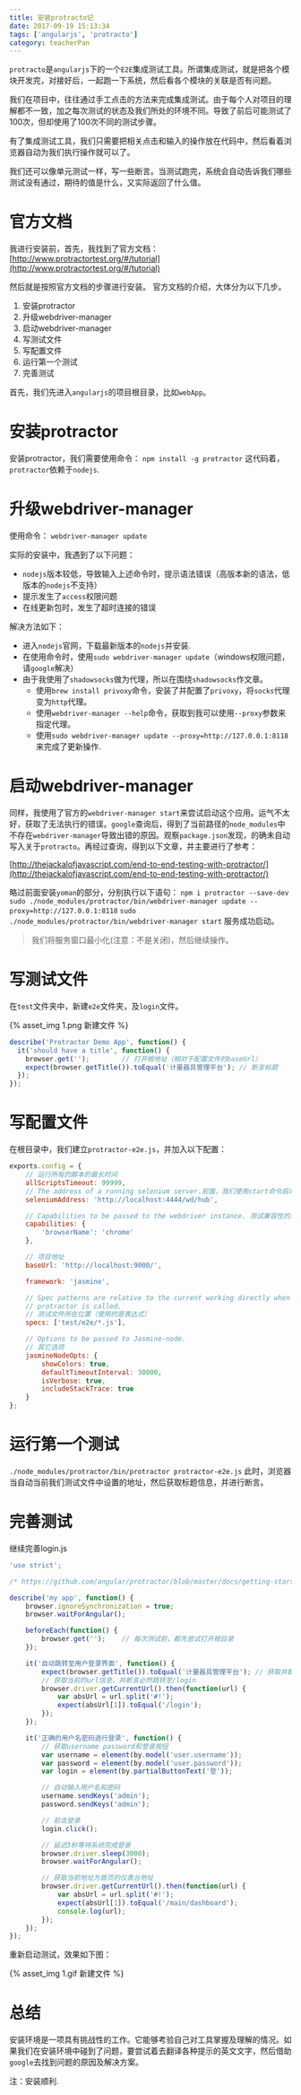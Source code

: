 ```yaml
---
title: 安装protracto记
date: 2017-09-19 15:13:34
tags: ['angularjs', 'protracto']
category: teacherPan
---
```

`protracto`是`angularjs`下的一个`E2E`集成测试工具。所谓集成测试，就是把各个模块开发完，对接好后，一起跑一下系统，然后看各个模块的关联是否有问题。

我们在项目中，往往通过手工点击的方法来完成集成测试。由于每个人对项目的理解都不一致，加之每次测试的状态及我们所处的环境不同。导致了前后可能测试了100次，但却使用了100次不同的测试步骤。

有了集成测试工具，我们只需要把相关点击和输入的操作放在代码中，然后看着浏览器自动为我们执行操作就可以了。

我们还可以像单元测试一样，写一些断言。当测试跑完，系统会自动告诉我们哪些测试没有通过，期待的值是什么，又实际返回了什么值。

<!--more-->
# 官方文档
我进行安装前，首先，我找到了官方文档：
[http://www.protractortest.org/#/tutorial](http://www.protractortest.org/#/tutorial)

然后就是按照官方文档的步骤进行安装。
官方文档的介绍，大体分为以下几步。
1. 安装protractor
2. 升级webdriver-manager
3. 启动webdriver-manager
4. 写测试文件
5. 写配置文件
6. 运行第一个测试
7. 完善测试

首先，我们先进入`angularjs`的项目根目录，比如`webApp`。

# 安装protractor
安装protractor，我们需要使用命令：
`npm install -g protractor`
这代码着，`protractor`依赖于`nodejs`.

# 升级webdriver-manager
使用命令：
`webdriver-manager update`

实际的安装中，我遇到了以下问题：
* `nodejs`版本较低，导致输入上述命令时，提示语法错误（高版本新的语法，低版本的`nodejs`不支持）
* 提示发生了`access`权限问题
* 在线更新包时，发生了超时连接的错误

解决方法如下：
* 进入`nodejs`官网，下载最新版本的`nodejs`并安装.
* 在使用命令时，使用`sudo webdriver-manager update`（windows权限问题，请`google`解决）
* 由于我使用了`shadowsocks`做为代理，所以在围绕`shadowsocks`作文章。
    * 使用`brew install privoxy`命令，安装了并配置了`privoxy`，将`socks`代理变为`http`代理。
    * 使用`webdriver-manager --help`命令，获取到我可以使用`--proxy`参数来指定代理。
    * 使用`sudo webdriver-manager update --proxy=http://127.0.0.1:8118`来完成了更新操作.

# 启动webdriver-manager
同样，我使用了官方的`webdriver-manager start`来尝试启动这个应用。运气不太好，获取了无法执行的错误。`google`查询后，得到了当前路径的`node_modules`中不存在`webdriver-manager`导致出错的原因。观察`package.json`发现，的确未自动写入关于`protracto`。再经过查询，得到以下文章，并主要进行了参考：

[http://thejackalofjavascript.com/end-to-end-testing-with-protractor/](http://thejackalofjavascript.com/end-to-end-testing-with-protractor/)

略过前面安装`yoman`的部分，分别执行以下语句：
`npm i protractor --save-dev`
`sudo ./node_modules/protractor/bin/webdriver-manager update --proxy=http://127.0.0.1:8118`
`sudo ./node_modules/protractor/bin/webdriver-manager start`
服务成功启动。

> 我们将服务窗口最小化(注意：不是关闭)，然后继续操作。

# 写测试文件
在`test`文件夹中，新建`e2e`文件夹，及`login`文件。

{% asset_img 1.png 新建文件 %}

```js
describe('Protractor Demo App', function() {
  it('should have a title', function() {
    browser.get('');        // 打开根地址（相对于配置文件的baseUrl）
    expect(browser.getTitle()).toEqual('计量器具管理平台'); // 断言标题
  });
});
```

# 写配置文件
在根目录中，我们建立`protractor-e2e.js`，并加入以下配置：
```js
exports.config = {
    // 运行所有的脚本的最长时间
    allScriptsTimeout: 99999,
    // The address of a running selenium server.前面，我们使用start命令启动的服务地址
    seleniumAddress: 'http://localhost:4444/wd/hub',

    // Capabilities to be passed to the webdriver instance. 测试兼容性的浏览器设置
    capabilities: {
        'browserName': 'chrome'
    },

    // 项目地址
    baseUrl: 'http://localhost:9000/',

    framework: 'jasmine',

    // Spec patterns are relative to the current working directly when
    // protractor is called.
    // 测试文件所在位置（使用的是表达式）
    specs: ['test/e2e/*.js'],

    // Options to be passed to Jasmine-node.
    // 其它选项
    jasmineNodeOpts: {
        showColors: true,
        defaultTimeoutInterval: 30000,
        isVerbose: true,
        includeStackTrace: true
    }
};

```
# 运行第一个测试
`./node_modules/protractor/bin/protractor protractor-e2e.js`
此时，浏览器当自动当前我们测试文件中设置的地址，然后获取标题信息，并进行断言。

# 完善测试
继续完善login.js
```js
'use strict';

/* https://github.com/angular/protractor/blob/master/docs/getting-started.md */

describe('my app', function() {
    browser.ignoreSynchronization = true;
    browser.waitForAngular();

    beforeEach(function() {
        browser.get('');    // 每次测试前，都先尝试打开根目录
    });

    it('自动跳转至用户登录界面', function() {
        expect(browser.getTitle()).toEqual('计量器具管理平台'); // 获取并断言标题
        // 获取当前的url信息，并断言必然跳转至/login
        browser.driver.getCurrentUrl().then(function(url) { 
            var absUrl = url.split('#!');
            expect(absUrl[1]).toEqual('/login');
        });
    });

    it('正确的用户名密码进行登录', function() {
        // 获取username password和登录按钮
        var username = element(by.model('user.username'));
        var password = element(by.model('user.password'));
        var login = element(by.partialButtonText('登'));

        // 自动输入用户名和密码
        username.sendKeys('admin');
        password.sendKeys('admin');

        // 前击登录
        login.click();

        // 延迟3秒等待系统完成登录
        browser.driver.sleep(3000);
        browser.waitForAngular();

        // 获取当前地址为首页的仪表台地址
        browser.driver.getCurrentUrl().then(function(url) {
            var absUrl = url.split('#!');
            expect(absUrl[1]).toEqual('/main/dashboard');
            console.log(url);
        });
    });
});

```

重新启动测试，效果如下图：

{% asset_img 1.gif 新建文件 %}

# 总结
安装环境是一项具有挑战性的工作。它能够考验自己对工具掌握及理解的情况。如果我们在安装环境中碰到了问题，要尝试着去翻译各种提示的英文文字，然后借助`google`去找到问题的原因及解决方案。

注：安装顺利.




